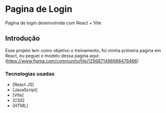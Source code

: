 # Pagina de Login
Pagina de login desenvolvida com React + Vite

## Introdução
Esse projeto tem como objetivo o treinamento, foi minha primeira pagina em React, eu peguei o modelo dessa pagina aqui: (https://www.figma.com/community/file/1256871498988476466)

### Tecnologias usadas
* [React JS]
* [JavaScript]
* [Vite]
* [CSS]
* [HTML]

